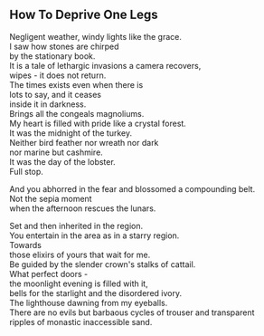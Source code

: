 How To Deprive One Legs
-----------------------
Negligent weather, windy lights like the grace.  
I saw how stones are chirped  
by the stationary book.  
It is a tale of lethargic invasions a camera recovers,  
wipes - it does not return.  
The times exists even when there is  
lots to say, and it ceases  
inside it in darkness.  
Brings all the congeals magnoliums.  
My heart is filled with pride like a crystal forest.  
It was the midnight of the turkey.  
Neither bird feather nor wreath nor dark  
nor marine but cashmire.  
It was the day of the lobster.  
Full stop.  
  
And you abhorred in the fear and blossomed a compounding belt.  
Not the sepia moment  
when the afternoon rescues the lunars.  
  
Set and then inherited in the region.  
You entertain in the area as in a starry region.  
Towards  
those elixirs of yours that wait for me.  
Be guided by the slender crown's stalks of cattail.  
What perfect doors -  
the moonlight evening is filled with it,  
bells for the starlight and the disordered ivory.  
The lighthouse dawning from my eyeballs.  
There are no evils but barbaous cycles of trouser and transparent  
ripples of monastic inaccessible sand.  

